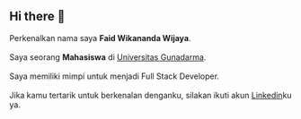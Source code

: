 ## Hi there 👋

Perkenalkan nama saya **Faid Wikananda Wijaya**.<br>  
Saya seorang **Mahasiswa** di [Universitas Gunadarma](https://www.gunadarma.ac.id).<br>  
Saya memiliki mimpi untuk menjadi Full Stack Developer.<br>  
Jika kamu tertarik untuk berkenalan denganku, silakan ikuti akun [Linkedin](https://www.linkedin.com/in/faidw/)ku ya.
<!--
**xxfaidxx/xxfaidxx** is a ✨ _special_ ✨ repository because its `README.md` (this file) appears on your GitHub profile.

Here are some ideas to get you started:

- 🔭 I’m currently working on ...
- 🌱 I’m currently learning ...
- 👯 I’m looking to collaborate on ...
- 🤔 I’m looking for help with ...
- 💬 Ask me about ...
- 📫 How to reach me: ...
- 😄 Pronouns: ...
- ⚡ Fun fact: ...
-->
